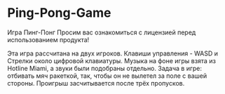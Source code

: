 # Ping-Pong-Game
Игра Пинг-Понг
Просим вас ознакомиться с лицензией перед использованием продукта!

Эта игра рассчитана на двух игроков. Клавиши управления - WASD и Стрелки около цифровой клавиатуры.
Музыка на фоне игры взята из Hotline Miami, а звуки были подобраны отдельно.
Задача в игре: отбивать мяч ракеткой, так, чтобы он не вылетел за поле с вашей стороны.
Проигрыш засчитывается после трёх пропусков.
